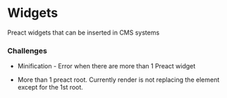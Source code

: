 # Widgets

Preact widgets that can be inserted in CMS systems

### Challenges

- Minification - Error when there are more than 1 Preact widget

- More than 1 preact root. Currently render is not replacing the element except for the 1st root.
